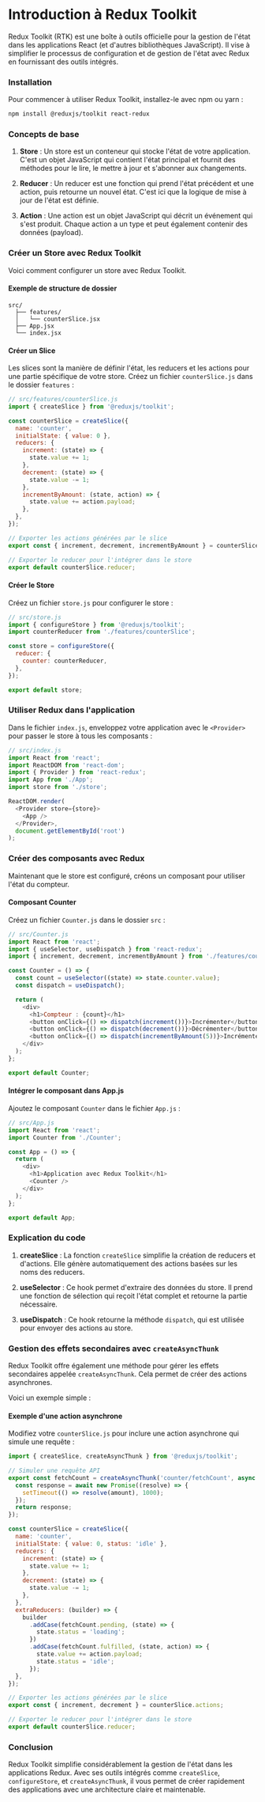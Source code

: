 # Introduction à Redux Toolkit

Redux Toolkit (RTK) est une boîte à outils officielle pour la gestion de l'état dans les applications React (et d'autres bibliothèques JavaScript). Il vise à simplifier le processus de configuration et de gestion de l'état avec Redux en fournissant des outils intégrés.

### Installation

Pour commencer à utiliser Redux Toolkit, installez-le avec npm ou yarn :

```bash
npm install @reduxjs/toolkit react-redux
```

### Concepts de base

1. **Store** : Un store est un conteneur qui stocke l'état de votre application. C'est un objet JavaScript qui contient l'état principal et fournit des méthodes pour le lire, le mettre à jour et s'abonner aux changements.

2. **Reducer** : Un reducer est une fonction qui prend l'état précédent et une action, puis retourne un nouvel état. C'est ici que la logique de mise à jour de l'état est définie.

3. **Action** : Une action est un objet JavaScript qui décrit un événement qui s'est produit. Chaque action a un type et peut également contenir des données (payload).

### Créer un Store avec Redux Toolkit

Voici comment configurer un store avec Redux Toolkit.

#### Exemple de structure de dossier

```plaintext
src/
  ├── features/
  │   └── counterSlice.jsx
  ├── App.jsx
  └── index.jsx
```

#### Créer un Slice

Les slices sont la manière de définir l'état, les reducers et les actions pour une partie spécifique de votre store. Créez un fichier `counterSlice.js` dans le dossier `features` :

```javascript
// src/features/counterSlice.js
import { createSlice } from '@reduxjs/toolkit';

const counterSlice = createSlice({
  name: 'counter',
  initialState: { value: 0 },
  reducers: {
    increment: (state) => {
      state.value += 1;
    },
    decrement: (state) => {
      state.value -= 1;
    },
    incrementByAmount: (state, action) => {
      state.value += action.payload;
    },
  },
});

// Exporter les actions générées par le slice
export const { increment, decrement, incrementByAmount } = counterSlice.actions;

// Exporter le reducer pour l'intégrer dans le store
export default counterSlice.reducer;
```

#### Créer le Store

Créez un fichier `store.js` pour configurer le store :

```javascript
// src/store.js
import { configureStore } from '@reduxjs/toolkit';
import counterReducer from './features/counterSlice';

const store = configureStore({
  reducer: {
    counter: counterReducer,
  },
});

export default store;
```

### Utiliser Redux dans l'application

Dans le fichier `index.js`, enveloppez votre application avec le `<Provider>` pour passer le store à tous les composants :

```javascript
// src/index.js
import React from 'react';
import ReactDOM from 'react-dom';
import { Provider } from 'react-redux';
import App from './App';
import store from './store';

ReactDOM.render(
  <Provider store={store}>
    <App />
  </Provider>,
  document.getElementById('root')
);
```

### Créer des composants avec Redux

Maintenant que le store est configuré, créons un composant pour utiliser l'état du compteur.

#### Composant Counter

Créez un fichier `Counter.js` dans le dossier `src` :

```javascript
// src/Counter.js
import React from 'react';
import { useSelector, useDispatch } from 'react-redux';
import { increment, decrement, incrementByAmount } from './features/counterSlice';

const Counter = () => {
  const count = useSelector((state) => state.counter.value);
  const dispatch = useDispatch();

  return (
    <div>
      <h1>Compteur : {count}</h1>
      <button onClick={() => dispatch(increment())}>Incrémenter</button>
      <button onClick={() => dispatch(decrement())}>Décrémenter</button>
      <button onClick={() => dispatch(incrementByAmount(5))}>Incrémenter par 5</button>
    </div>
  );
};

export default Counter;
```

#### Intégrer le composant dans App.js

Ajoutez le composant `Counter` dans le fichier `App.js` :

```javascript
// src/App.js
import React from 'react';
import Counter from './Counter';

const App = () => {
  return (
    <div>
      <h1>Application avec Redux Toolkit</h1>
      <Counter />
    </div>
  );
};

export default App;
```

### Explication du code

1. **createSlice** : La fonction `createSlice` simplifie la création de reducers et d'actions. Elle génère automatiquement des actions basées sur les noms des reducers.

2. **useSelector** : Ce hook permet d'extraire des données du store. Il prend une fonction de sélection qui reçoit l'état complet et retourne la partie nécessaire.

3. **useDispatch** : Ce hook retourne la méthode `dispatch`, qui est utilisée pour envoyer des actions au store.

### Gestion des effets secondaires avec `createAsyncThunk`

Redux Toolkit offre également une méthode pour gérer les effets secondaires appelée `createAsyncThunk`. Cela permet de créer des actions asynchrones.

Voici un exemple simple :

#### Exemple d'une action asynchrone

Modifiez votre `counterSlice.js` pour inclure une action asynchrone qui simule une requête :

```javascript
import { createSlice, createAsyncThunk } from '@reduxjs/toolkit';

// Simuler une requête API
export const fetchCount = createAsyncThunk('counter/fetchCount', async (amount) => {
  const response = await new Promise((resolve) => {
    setTimeout(() => resolve(amount), 1000);
  });
  return response;
});

const counterSlice = createSlice({
  name: 'counter',
  initialState: { value: 0, status: 'idle' },
  reducers: {
    increment: (state) => {
      state.value += 1;
    },
    decrement: (state) => {
      state.value -= 1;
    },
  },
  extraReducers: (builder) => {
    builder
      .addCase(fetchCount.pending, (state) => {
        state.status = 'loading';
      })
      .addCase(fetchCount.fulfilled, (state, action) => {
        state.value += action.payload;
        state.status = 'idle';
      });
  },
});

// Exporter les actions générées par le slice
export const { increment, decrement } = counterSlice.actions;

// Exporter le reducer pour l'intégrer dans le store
export default counterSlice.reducer;
```

### Conclusion

Redux Toolkit simplifie considérablement la gestion de l'état dans les applications Redux. Avec ses outils intégrés comme `createSlice`, `configureStore`, et `createAsyncThunk`, il vous permet de créer rapidement des applications avec une architecture claire et maintenable.
